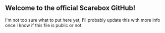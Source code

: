 ## Welcome to the official Scarebox GitHub!
I'm not too sure what to put here yet, I'll probably update this with more info once I know if this file is public or not
